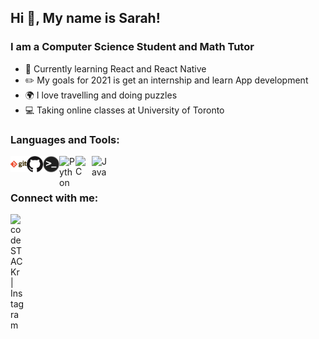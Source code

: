 ## Hi :wave:, My name is Sarah!

### I am a Computer Science Student and Math Tutor
- :brain: Currently learning React and React Native
- :pencil2: My goals for 2021 is get an internship and learn App development
- :earth_africa: I love travelling and doing puzzles
- :computer: Taking online classes at University of Toronto

### Languages and Tools:
[<img align="left" alt="Git" width="26px" src="https://raw.githubusercontent.com/github/explore/80688e429a7d4ef2fca1e82350fe8e3517d3494d/topics/git/git.png" />][source]
[<img align="left" alt="GitHub" width="26px" src="https://raw.githubusercontent.com/github/explore/78df643247d429f6cc873026c0622819ad797942/topics/github/github.png" />][source]
[<img align="left" alt="Terminal" width="26px" src="https://raw.githubusercontent.com/github/explore/80688e429a7d4ef2fca1e82350fe8e3517d3494d/topics/terminal/terminal.png" />][source]
[<img align="left" alt="Python" width="26px" src = "https://cdn.jsdelivr.net/npm/simple-icons@5.14.0/icons/python.svg" />][source]
[<img align="left" alt="C" width="26px" src="https://cdn.jsdelivr.net/npm/simple-icons@5.14.0/icons/c.svg" />][source]
[<img align="left" alt="Java" width="26px" src="https://cdn.jsdelivr.net/npm/simple-icons@5.14.0/icons/java.svg"/>][source]

<br />
<br />

### Connect with me:
[<img align="left" alt="codeSTACKr | Instagram" width="22px" src="https://cdn.jsdelivr.net/npm/simple-icons@v3/icons/instagram.svg" />][instagram]


[instagram]: https://instagram.com/sarah_khv 
[source]: https://www.jsdelivr.com/package/npm/simple-icons?path=icons

